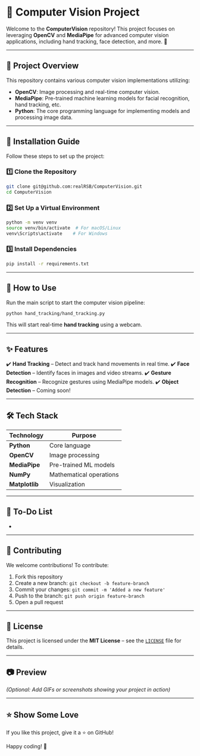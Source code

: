 # 📌 Computer Vision Project

Welcome to the **ComputerVision** repository! This project focuses on leveraging **OpenCV** and **MediaPipe** for advanced computer vision applications, including hand tracking, face detection, and more. 🚀

---

## 📖 Project Overview

This repository contains various computer vision implementations utilizing:

- **OpenCV**: Image processing and real-time computer vision.
- **MediaPipe**: Pre-trained machine learning models for facial recognition, hand tracking, etc.
- **Python**: The core programming language for implementing models and processing image data.

---

## 🔧 Installation Guide

Follow these steps to set up the project:

### **1️⃣ Clone the Repository**

```bash
git clone git@github.com:realRSB/ComputerVision.git
cd ComputerVision
```

### **2️⃣ Set Up a Virtual Environment**

```bash
python -m venv venv
source venv/bin/activate  # For macOS/Linux
venv\Scripts\activate    # For Windows
```

### **3️⃣ Install Dependencies**

```bash
pip install -r requirements.txt
```

---

## 🚀 How to Use

Run the main script to start the computer vision pipeline:

```bash
python hand_tracking/hand_tracking.py
```

This will start real-time **hand tracking** using a webcam.

---

## ✨ Features

✔️ **Hand Tracking** – Detect and track hand movements in real time. ✔️ **Face Detection** – Identify faces in images and video streams. ✔️ **Gesture Recognition** – Recognize gestures using MediaPipe models. ✔️ **Object Detection** – Coming soon!

---

## 🛠️ Tech Stack

| Technology     | Purpose                 |
| -------------- | ----------------------- |
| **Python**     | Core language           |
| **OpenCV**     | Image processing        |
| **MediaPipe**  | Pre-trained ML models   |
| **NumPy**      | Mathematical operations |
| **Matplotlib** | Visualization           |

---

## 📌 To-Do List

-

---

## 🤝 Contributing

We welcome contributions! To contribute:

1. Fork this repository
2. Create a new branch: `git checkout -b feature-branch`
3. Commit your changes: `git commit -m 'Added a new feature'`
4. Push to the branch: `git push origin feature-branch`
5. Open a pull request

---

## 📜 License

This project is licensed under the **MIT License** – see the [`LICENSE`](LICENSE) file for details.

---

## 📷 Preview

*(Optional: Add GIFs or screenshots showing your project in action)*

---

## ⭐ Show Some Love

If you like this project, give it a ⭐ on GitHub!

Happy coding! 🚀

